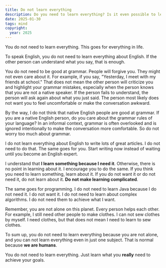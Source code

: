 ```yaml
---
title: Do not learn everything
description: Do you need to learn everything? Is it even possible to learn everything in just one subject?
date: 2025-01-30
tags: mind
copyright:
  year: 2025
---
```


You do not need to learn everything. This goes for everything in life.

To speak English, you do not need to learn everything about English. If the other person can understand what you say, that is enough.

You do not need to be good at grammar. People will forgive you. They might not even care about it. For example, if you say, "Yesterday, I meet with my friends at school." That does not mean the other person will criticize you and highlight your grammar mistakes, especially when the person knows that you are not a native speaker. If the person fails to understand, the person will ask again about what you just said. The person most likely does not want you to feel uncomfortable or make the conversation awkward.

By the way, I do not think that native English people are good at grammar. If you are a native English person, do you care about the grammar rules of your language? In an informal context, grammar is often overlooked and is ignored intentionally to make the conversation more comfortable. So do not worry too much about grammar.

I do not learn everything about English to write lots of great articles. I do not need to do that. The same goes for you. Start writing now instead of waiting until you become an English expert.

I understand that **I learn something because I need it**. Otherwise, there is no point in learning about it. I encourage you to do the same. If you think you need to learn something, learn about it. If you do not want it or do not need it, do not learn about it. **Do not make learning complicated**.

The same goes for programming. I do not need to learn Java because I do not need it. I do not want it. I do not need to learn about complex algorithms. I do not need them to achieve what I want.

Remember, you are not alone on this planet. Every person helps each other. For example, I still need other people to make clothes. I can not sew clothes by myself. I need clothes, but that does not mean I need to learn to sew clothes.

To sum up, you do not need to learn everything because you are not alone, and you can not learn everything even in just one subject. That is normal because **we are humans**.

You do not need to learn everything. Just learn what you **really** need to achieve your goals.
